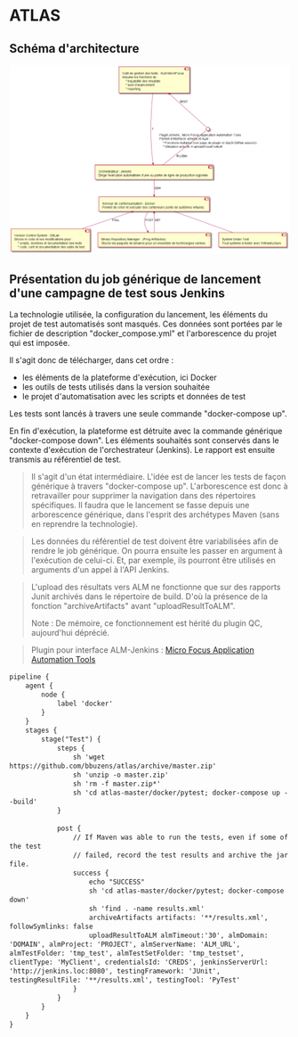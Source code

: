 # ATLAS

## Schéma d'architecture

![Architecture ATLAS](archi.png)

## Présentation du job générique de lancement d'une campagne de test sous Jenkins

La technologie utilisée, la configuration du lancement, les éléments du projet de test automatisés sont masqués.
Ces données sont portées par le fichier de description "docker_compose.yml" et l'arborescence du projet qui est imposée.

Il s'agit donc de télécharger, dans cet ordre :
* les éléments de la plateforme d'exécution, ici Docker
* les outils de tests utilisés dans la version souhaitée
* le projet d'automatisation avec les scripts et données de test

Les tests sont lancés à travers une seule commande "docker-compose up".

En fin d'exécution, la plateforme est détruite avec la commande générique "docker-compose down".
Les éléments souhaités sont conservés dans le contexte d'exécution de l'orchestrateur (Jenkins).
Le rapport est ensuite transmis au référentiel de test.

> Il s'agit d'un état intermédiaire.
> L'idée est de lancer les tests de façon générique à travers "docker-compose up".
> L'arborescence est donc à retravailler pour supprimer la navigation dans des répertoires spécifiques.
> Il faudra que le lancement se fasse depuis une arborescence générique, dans l'esprit des archétypes Maven (sans en reprendre la technologie). 

> Les données du référentiel de test doivent être variabilisées afin de rendre le job générique.
> On pourra ensuite les passer en argument à l'exécution de celui-ci. 
> Et, par exemple, ils pourront être utilisés en arguments d'un appel à l'API Jenkins.

> L'upload des résultats vers ALM ne fonctionne que sur des rapports Junit archivés dans le répertoire de build.
> D'où la présence de la fonction "archiveArtifacts" avant "uploadResultToALM".
> 
> Note : De mémoire, ce fonctionnement est hérité du plugin QC, aujourd'hui déprécié.

> Plugin pour interface ALM-Jenkins : [Micro Focus Application Automation Tools](https://plugins.jenkins.io/hp-application-automation-tools-plugin/) 

```Jenkinsfile
pipeline {
    agent {
        node {
            label 'docker'
        }
    }
    stages {
        stage("Test") {
            steps {
                sh 'wget https://github.com/bbuzens/atlas/archive/master.zip'
                sh 'unzip -o master.zip'
                sh 'rm -f master.zip*'
                sh 'cd atlas-master/docker/pytest; docker-compose up --build'
            }

            post {
                // If Maven was able to run the tests, even if some of the test
                // failed, record the test results and archive the jar file.
                success {
                    echo "SUCCESS"
                    sh 'cd atlas-master/docker/pytest; docker-compose down'
                    sh 'find . -name results.xml'
                    archiveArtifacts artifacts: '**/results.xml', followSymlinks: false
                    uploadResultToALM almTimeout:'30', almDomain: 'DOMAIN', almProject: 'PROJECT', almServerName: 'ALM_URL', almTestFolder: 'tmp_test', almTestSetFolder: 'tmp_testset', clientType: 'MyClient', credentialsId: 'CREDS', jenkinsServerUrl: 'http://jenkins.loc:8080', testingFramework: 'JUnit', testingResultFile: '**/results.xml', testingTool: 'PyTest'
                }
            }
        }
    }
}
```


